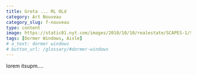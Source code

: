 ```yaml
---
title: Greta ... RL OLd
category: Art Nouveau
category_slug: f-nouveau
type: content
image: https://static01.nyt.com/images/2010/10/10/realestate/SCAPES-1/SCAPES-1-jumbo.jpg?quality=75&auto=webp&disable=upscale
tags: [Dormer Windows, Aisle]
# a_text: dormer windows
# button_url: /glossary/#dormer-windows
---
```


lorem itsupm....
